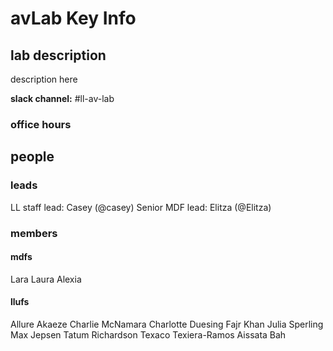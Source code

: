 # avLab Key Info

## lab description
description here

**slack channel:** #ll-av-lab

### office hours

## people
### leads
LL staff lead: Casey (@casey)
Senior MDF lead: Elitza (@Elitza)

### members

#### mdfs
Lara
Laura
Alexia

#### llufs
Allure Akaeze
Charlie McNamara
Charlotte Duesing
Fajr Khan
Julia Sperling
Max Jepsen
Tatum Richardson
Texaco Texiera-Ramos
Aissata Bah